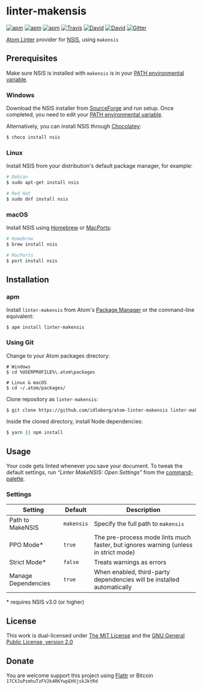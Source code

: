 # linter-makensis

[![apm](https://img.shields.io/apm/l/linter-makensis.svg?style=flat-square)](https://atom.io/packages/linter-makensis)
[![apm](https://img.shields.io/apm/v/linter-makensis.svg?style=flat-square)](https://atom.io/packages/linter-makensis)
[![apm](https://img.shields.io/apm/dm/linter-makensis.svg?style=flat-square)](https://atom.io/packages/linter-makensis)
[![Travis](https://img.shields.io/travis/idleberg/atom-linter-makensis.svg?style=flat-square)](https://travis-ci.org/idleberg/atom-linter-makensis)
[![David](https://img.shields.io/david/idleberg/atom-linter-makensis.svg?style=flat-square)](https://david-dm.org/idleberg/atom-linter-makensis)
[![David](https://img.shields.io/david/dev/idleberg/atom-linter-makensis.svg?style=flat-square)](https://david-dm.org/idleberg/atom-linter-makensis?type=dev)
[![Gitter](https://img.shields.io/badge/chat-Gitter-ed1965.svg?style=flat-square)](https://gitter.im/NSIS-Dev/Atom)

[Atom Linter](https://atomlinter.github.io/) provider for [NSIS](https://nsis.sourceforge.net), using `makensis`

## Prerequisites

Make sure NSIS is installed with `makensis` is in your [PATH environmental variable](http://superuser.com/a/284351/195953).

### Windows

Download the NSIS installer from [SourceForge](https://sourceforge.net/p/nsis) and run setup. Once completed, you need to edit your [PATH environmental variable](http://superuser.com/a/284351/195953).

Alternatively, you can install NSIS through [Chocolatey](https://chocolatey.org/packages/nsis):

```sh
$ choco install nsis
```

### Linux

Install NSIS from your distribution's default package manager, for example:

```sh
# Debian
$ sudo apt-get install nsis

# Red Hat
$ sudo dnf install nsis
```

### macOS

Install NSIS using [Homebrew](http://brew.sh/) or [MacPorts](https://www.macports.org/):

```sh
# Homebrew
$ brew install nsis

# MacPorts
$ port install nsis
```

## Installation

### apm

Install `linter-makensis` from Atom's [Package Manager](http://flight-manual.atom.io/using-atom/sections/atom-packages/) or the command-line equivalent:

`$ apm install linter-makensis`

### Using Git

Change to your Atom packages directory:

```
# Windows
$ cd %USERPROFILE%\.atom\packages

# Linux & macOS
$ cd ~/.atom/packages/
```

Clone repository as `linter-makensis`:

```sh
$ git clone https://github.com/idleberg/atom-linter-makensis linter-makensis
```

Inside the cloned directory, install Node dependencies:

```sh
$ yarn || npm install
```

## Usage

Your code gets linted whenever you save your document. To tweak the default settings, run *“Linter MakeNSIS: Open Settings”* from the [command-palette](https://atom.io/docs/latest/getting-started-atom-basics#command-palette).

### Settings

Setting             | Default    | Description 
--------------------|------------|------------
Path to MakeNSIS    | `makensis` | Specify the full path to `makensis`
PPO Mode*           | `true`     | The pre-process mode lints much faster, but ignores warning (unless in strict mode)
Strict Mode*        | `false`    | Treats warnings as errors
Manage Dependencies | `true`     | When enabled, third-party dependencies will be installed automatically

\*  requires NSIS v3.0 (or higher)

## License

This work is dual-licensed under [The MIT License](https://opensource.org/licenses/MIT) and the [GNU General Public License, version 2.0](https://opensource.org/licenses/GPL-2.0)

## Donate

You are welcome support this project using [Flattr](https://flattr.com/submit/auto?user_id=idleberg&url=https://github.com/idleberg/atom-linter-makensis) or Bitcoin `17CXJuPsmhuTzFV2k4RKYwpEHVjskJktRd`

